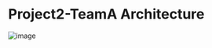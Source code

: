# Project2-TeamA Architecture

![image](https://user-images.githubusercontent.com/87158339/213656588-37033a9c-88e4-4bc8-be30-b14d6f277a1e.png)
